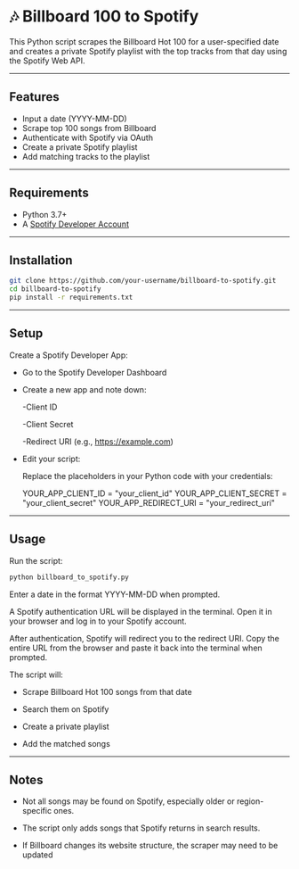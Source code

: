 # 🎶 Billboard 100 to Spotify

This Python script scrapes the Billboard Hot 100 for a user-specified date and creates a private Spotify playlist with the top tracks from that day using the Spotify Web API.

---

## Features

- Input a date (YYYY-MM-DD)
- Scrape top 100 songs from Billboard
- Authenticate with Spotify via OAuth
- Create a private Spotify playlist
- Add matching tracks to the playlist

---

## Requirements

- Python 3.7+
- A [Spotify Developer Account](https://developer.spotify.com/dashboard)

---

## Installation

```bash
git clone https://github.com/your-username/billboard-to-spotify.git
cd billboard-to-spotify
pip install -r requirements.txt
```

---

## Setup

  Create a Spotify Developer App:

  - Go to the Spotify Developer Dashboard

  - Create a new app and note down:

      -Client ID

      -Client Secret

      -Redirect URI (e.g., https://example.com)

  - Edit your script:

    Replace the placeholders in your Python code with your credentials:

    YOUR_APP_CLIENT_ID = "your_client_id"
    YOUR_APP_CLIENT_SECRET = "your_client_secret"
    YOUR_APP_REDIRECT_URI = "your_redirect_uri"

---

## Usage

  Run the script:

  ```bash
  python billboard_to_spotify.py
  ```

Enter a date in the format YYYY-MM-DD when prompted.

A Spotify authentication URL will be displayed in the terminal.
Open it in your browser and log in to your Spotify account.

After authentication, Spotify will redirect you to the redirect URI.
Copy the entire URL from the browser and paste it back into the terminal when prompted.

The script will:

  - Scrape Billboard Hot 100 songs from that date

  - Search them on Spotify

  - Create a private playlist

  - Add the matched songs

---


## Notes

  - Not all songs may be found on Spotify, especially older or region-specific ones.

  - The script only adds songs that Spotify returns in search results.

  - If Billboard changes its website structure, the scraper may need to be updated
